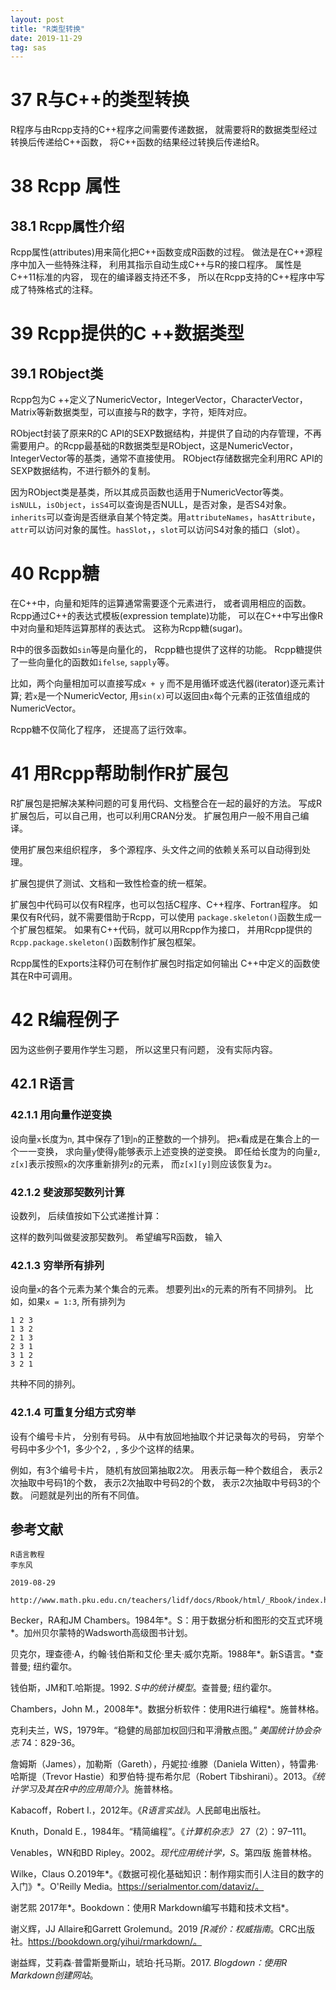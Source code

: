 ```yaml
---
layout: post
title: "R类型转换"
date: 2019-11-29
tag: sas
---
```






# 37 R与C++的类型转换

R程序与由Rcpp支持的C++程序之间需要传递数据， 就需要将R的数据类型经过转换后传递给C++函数， 将C++函数的结果经过转换后传递给R。





# 38 Rcpp 属性

## 38.1 Rcpp属性介绍

Rcpp属性(attributes)用来简化把C++函数变成R函数的过程。 做法是在C++源程序中加入一些特殊注释， 利用其指示自动生成C++与R的接口程序。 属性是C++11标准的内容， 现在的编译器支持还不多， 所以在Rcpp支持的C++程序中写成了特殊格式的注释。







# 39 Rcpp提供的C ++数据类型

## 39.1 RObject类

Rcpp包为C ++定义了NumericVector，IntegerVector，CharacterVector，Matrix等新数据类型，可以直接与R的数字，字符，矩阵对应。

RObject封装了原来R的C API的SEXP数据结构，并提供了自动的内存管理，不再需要用户。的Rcpp最基础的R数据类型是RObject，这是NumericVector，IntegerVector等的基类，通常不直接使用。 RObject存储数据完全利用RC API的SEXP数据结构，不进行额外的复制。

因为RObject类是基类，所以其成员函数也适用于NumericVector等类。 `isNULL`，`isObject`，`isS4`可以查询是否NULL，是否对象，是否S4对象。 `inherits`可以查询是否继承自某个特定类。用`attributeNames`，`hasAttribute`，`attr`可以访问对象的属性。`hasSlot`，，`slot`可以访问S4对象的插口（slot）。







# 40 Rcpp糖

在C++中，向量和矩阵的运算通常需要逐个元素进行， 或者调用相应的函数。 Rcpp通过C++的表达式模板(expression template)功能， 可以在C++中写出像R中对向量和矩阵运算那样的表达式。 这称为Rcpp糖(sugar)。

R中的很多函数如`sin`等是向量化的， Rcpp糖也提供了这样的功能。 Rcpp糖提供了一些向量化的函数如`ifelse`, `sapply`等。

比如，两个向量相加可以直接写成`x + y` 而不是用循环或迭代器(iterator)逐元素计算; 若`x`是一个NumericVector, 用`sin(x)`可以返回由`x`每个元素的正弦值组成的NumericVector。

Rcpp糖不仅简化了程序， 还提高了运行效率。







# 41 用Rcpp帮助制作R扩展包

R扩展包是把解决某种问题的可复用代码、文档整合在一起的最好的方法。 写成R扩展包后，可以自己用，也可以利用CRAN分发。 扩展包用户一般不用自己编译。

使用扩展包来组织程序， 多个源程序、头文件之间的依赖关系可以自动得到处理。

扩展包提供了测试、文档和一致性检查的统一框架。

扩展包中代码可以仅有R程序，也可以包括C程序、C++程序、Fortran程序。 如果仅有R代码，就不需要借助于Rcpp，可以使用 `package.skeleton()`函数生成一个扩展包框架。 如果有C++代码，就可以用Rcpp作为接口， 并用Rcpp提供的`Rcpp.package.skeleton()`函数制作扩展包框架。

Rcpp属性的Exports注释仍可在制作扩展包时指定如何输出 C++中定义的函数使其在R中可调用。





# 42 R编程例子

因为这些例子要用作学生习题， 所以这里只有问题， 没有实际内容。

## 42.1 R语言

### 42.1.1 用向量作逆变换

设向量`x`长度为`n`, 其中保存了1到`n`的正整数的一个排列。 把`x`看成是在集合上的一个一一变换， 求向量`y`使得`y`能够表示上述变换的逆变换。 即任给长度为的向量`z`, `z[x]`表示按照`x`的次序重新排列`z`的元素， 而`z[x][y]`则应该恢复为`z`。

### 42.1.2 斐波那契数列计算

设数列， 后续值按如下公式递推计算：



这样的数列叫做斐波那契数列。 希望编写R函数， 输入



### 42.1.3 穷举所有排列

设向量`x`的各个元素为某个集合的元素。 想要列出`x`的元素的所有不同排列。 比如，如果`x = 1:3`, 所有排列为

```
1 2 3
1 3 2
2 1 3
2 3 1
3 1 2
3 2 1
```

共种不同的排列。

### 42.1.4 可重复分组方式穷举

设有个编号卡片， 分别有号码。 从中有放回地抽取个并记录每次的号码， 穷举个号码中多少个1，多少个2，, 多少个这样的结果。

例如，有3个编号卡片， 随机有放回第抽取2次。 用表示每一种个数组合， 表示2次抽取中号码1的个数， 表示2次抽取中号码2的个数， 表示2次抽取中号码3的个数。 问题就是列出的所有不同值。





## 参考文献

```
R语言教程
李东风

2019-08-29

http://www.math.pku.edu.cn/teachers/lidf/docs/Rbook/html/_Rbook/index.html
```







Becker，RA和JM Chambers。1984年*。S：用于数据分析和图形的交互式环境*。加州贝尔蒙特的Wadsworth高级图书计划。

贝克尔，理查德·A，约翰·钱伯斯和艾伦·里夫·威尔克斯。1988年*。新S语言。*查普曼; 纽约霍尔。

钱伯斯，JM和T.哈斯提。1992. *S中的统计模型*。查普曼; 纽约霍尔。

Chambers，John M.，2008年*。数据分析软件：使用R进行编程*。施普林格。

克利夫兰，WS，1979年。“稳健的局部加权回归和平滑散点图。” *美国统计协会杂志* 74：829-36。

詹姆斯（James），加勒斯（Gareth），丹妮拉·维滕（Daniela Witten），特雷弗·哈斯提（Trevor Hastie）和罗伯特·提布希尔尼（Robert Tibshirani）。2013。*《统计学习及其在R中的应用简介》*。施普林格。

Kabacoff，Robert I.，2012年。《*R语言实战》*。人民邮电出版社。

Knuth，Donald E.，1984年。“精简编程”。《*计算机杂志》* 27（2）：97–111。

Venables，WN和BD Ripley。2002。*现代应用统计学，S*。第四版 施普林格。

Wilke，Claus O.2019年*。《数据可视化基础知识：制作翔实而引人注目的数字的入门》*。O'Reilly Media。https://serialmentor.com/dataviz/。

谢艺熙 2017年*。Bookdown：使用R Markdown编写书籍和技术文档*。

谢义辉，JJ Allaire和Garrett Grolemund。2019 *[R减价：权威指南*。CRC出版社。https://bookdown.org/yihui/rmarkdown/。

谢益辉，艾莉森·普雷斯曼斯山，琥珀·托马斯。2017. *Blogdown：使用R Markdown创建网站*。







